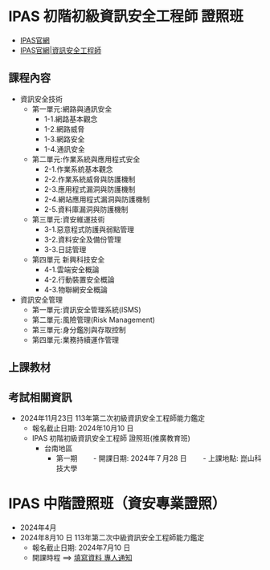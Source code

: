 # IPAS 初階初級資訊安全工程師 證照班
- [IPAS官網](https://www.ipas.org.tw/)
- [IPAS官網|資訊安全工程師](https://www.ipas.org.tw/ISE)
## 課程內容
- 資訊安全技術
  - 第一單元:網路與通訊安全
    - 1-1.網路基本觀念
    - 1-2.網路威脅
    - 1-3.網路安全
    - 1-4.通訊安全 
  - 第二單元:作業系統與應用程式安全
    - 2-1.作業系統基本觀念
    - 2-2.作業系統威脅與防護機制
    - 2-3.應用程式漏洞與防護機制
    - 2-4.網站應用程式漏洞與防護機制
    - 2-5.資料庫漏洞與防護機制 
  - 第三單元:資安維運技術
    - 3-1.惡意程式防護與弱點管理
    - 3-2.資料安全及備份管理
    - 3-3.日誌管理
  - 第四單元 新興科技安全
    - 4-1.雲端安全概論 
    - 4-2.行動裝置安全概論
    - 4-3.物聯網安全概論
- 資訊安全管理
  - 第一單元:資訊安全管理系統(ISMS)
  - 第二單元:風險管理(Risk Management)
  - 第三單元:身分鑑別與存取控制
  - 第四單元:業務持續運作管理
## 上課教材
## 考試相關資訊
- 2024年11月23日 113年第二次初級資訊安全工程師能力鑑定
  - 報名截止日期: 2024年10月10 日
  - IPAS 初階初級資訊安全工程師 證照班(推廣教育班)
    - 台南地區
      - 第一期
      　　- 開課日期: 2024年７月28 日
      　　- 上課地點: 崑山科技大學
# IPAS 中階證照班（資安專業證照）
- 2024年4月
- 2024年8月10 日 113年第二次中級資訊安全工程師能力鑑定
  - 報名截止日期: 2024年7月10 日
  - 開課時程 ==> [填寫資料 專人通知]()

